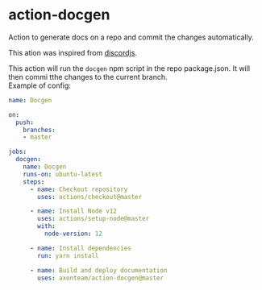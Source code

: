 # action-docgen

Action to generate docs on a repo and commit the changes automatically.  

This ation was inspired from [discordjs](https://github.com/discordjs/action-docs/).  

This action will run the `docgen` npm script in the repo package.json. It will then commi tthe changes to the current branch.  
Example of config:  

```yaml
name: Docgen

on:
  push:
    branches:
    - master

jobs:
  docgen:
    name: Docgen
    runs-on: ubuntu-latest
    steps:
      - name: Checkout repository
        uses: actions/checkout@master

      - name: Install Node v12
        uses: actions/setup-node@master
        with:
          node-version: 12

      - name: Install dependencies
        run: yarn install

      - name: Build and deploy documentation
        uses: axonteam/action-docgen@master
```
